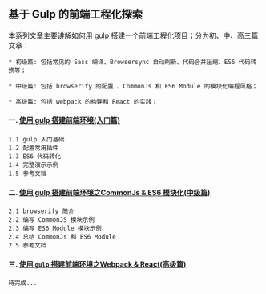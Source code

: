 ## 基于 Gulp 的前端工程化探索

本系列文章主要讲解如何用 gulp 搭建一个前端工程化项目；分为初、中、高三篇文章：

    * 初级篇: 包括常见的 Sass 编译、Browsersync 自动刷新、代码合并压缩、ES6 代码转换等；

    * 中级篇: 包括 browserify 的配置 、CommonJs 和 ES6 Module 的模块化编程风格；

    * 高级篇: 包括 webpack 的构建和 React 的实践；



#### 一.  [使用 gulp 搭建前端环境(入门篇)](https://github.com/chenbin92/ES6-with-gulp-babel/issues/3)

    1.1 gulp 入门基础
    1.2 配置常用插件
    1.3 ES6 代码转化
    1.4 完整演示示例
    1.5 参考文档


#### 二.  [使用 gulp 搭建前端环境之CommonJs & ES6 模块化(中级篇)](https://github.com/chenbin92/ES6-with-gulp-babel/issues/4)

    2.1 browserify 简介
    2.2 编写 CommonJS 模块示例
    2.3 编写 ES6 Module 模块示例
    2.4 总结 CommonJs 和 ES6 Module
    2.5 参考文档


#### 三.  [使用 `gulp` 搭建前端环境之Webpack & React(高级篇)](https://github.com/chenbin92/ES6-with-gulp-babel/issues/5)
    待完成...
